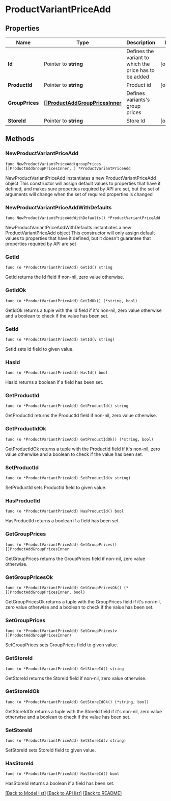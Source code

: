 # ProductVariantPriceAdd

## Properties

Name | Type | Description | Notes
------------ | ------------- | ------------- | -------------
**Id** | Pointer to **string** | Defines the variant to which the price has to be added | [optional] 
**ProductId** | Pointer to **string** | Product id | [optional] 
**GroupPrices** | [**[]ProductAddGroupPricesInner**](ProductAddGroupPricesInner.md) | Defines variants&#39;s group prices | 
**StoreId** | Pointer to **string** | Store Id | [optional] 

## Methods

### NewProductVariantPriceAdd

`func NewProductVariantPriceAdd(groupPrices []ProductAddGroupPricesInner, ) *ProductVariantPriceAdd`

NewProductVariantPriceAdd instantiates a new ProductVariantPriceAdd object
This constructor will assign default values to properties that have it defined,
and makes sure properties required by API are set, but the set of arguments
will change when the set of required properties is changed

### NewProductVariantPriceAddWithDefaults

`func NewProductVariantPriceAddWithDefaults() *ProductVariantPriceAdd`

NewProductVariantPriceAddWithDefaults instantiates a new ProductVariantPriceAdd object
This constructor will only assign default values to properties that have it defined,
but it doesn't guarantee that properties required by API are set

### GetId

`func (o *ProductVariantPriceAdd) GetId() string`

GetId returns the Id field if non-nil, zero value otherwise.

### GetIdOk

`func (o *ProductVariantPriceAdd) GetIdOk() (*string, bool)`

GetIdOk returns a tuple with the Id field if it's non-nil, zero value otherwise
and a boolean to check if the value has been set.

### SetId

`func (o *ProductVariantPriceAdd) SetId(v string)`

SetId sets Id field to given value.

### HasId

`func (o *ProductVariantPriceAdd) HasId() bool`

HasId returns a boolean if a field has been set.

### GetProductId

`func (o *ProductVariantPriceAdd) GetProductId() string`

GetProductId returns the ProductId field if non-nil, zero value otherwise.

### GetProductIdOk

`func (o *ProductVariantPriceAdd) GetProductIdOk() (*string, bool)`

GetProductIdOk returns a tuple with the ProductId field if it's non-nil, zero value otherwise
and a boolean to check if the value has been set.

### SetProductId

`func (o *ProductVariantPriceAdd) SetProductId(v string)`

SetProductId sets ProductId field to given value.

### HasProductId

`func (o *ProductVariantPriceAdd) HasProductId() bool`

HasProductId returns a boolean if a field has been set.

### GetGroupPrices

`func (o *ProductVariantPriceAdd) GetGroupPrices() []ProductAddGroupPricesInner`

GetGroupPrices returns the GroupPrices field if non-nil, zero value otherwise.

### GetGroupPricesOk

`func (o *ProductVariantPriceAdd) GetGroupPricesOk() (*[]ProductAddGroupPricesInner, bool)`

GetGroupPricesOk returns a tuple with the GroupPrices field if it's non-nil, zero value otherwise
and a boolean to check if the value has been set.

### SetGroupPrices

`func (o *ProductVariantPriceAdd) SetGroupPrices(v []ProductAddGroupPricesInner)`

SetGroupPrices sets GroupPrices field to given value.


### GetStoreId

`func (o *ProductVariantPriceAdd) GetStoreId() string`

GetStoreId returns the StoreId field if non-nil, zero value otherwise.

### GetStoreIdOk

`func (o *ProductVariantPriceAdd) GetStoreIdOk() (*string, bool)`

GetStoreIdOk returns a tuple with the StoreId field if it's non-nil, zero value otherwise
and a boolean to check if the value has been set.

### SetStoreId

`func (o *ProductVariantPriceAdd) SetStoreId(v string)`

SetStoreId sets StoreId field to given value.

### HasStoreId

`func (o *ProductVariantPriceAdd) HasStoreId() bool`

HasStoreId returns a boolean if a field has been set.


[[Back to Model list]](../README.md#documentation-for-models) [[Back to API list]](../README.md#documentation-for-api-endpoints) [[Back to README]](../README.md)


